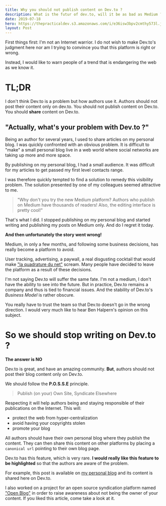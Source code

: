```yaml
---
title: Why you should not publish content on Dev.to ?
description: What is the futur of dev.to, will it be as bad as Medium ? Will it steal your content under a paywall ? Should you only publish your content on a third party site.
date: 2019-07-18
hero: https://thepracticaldev.s3.amazonaws.com/i/e36isw3bpv2cmthy573l.jpg
layout: Post
---
```


First things first: I'm not an Internet warrior. I do not wish to make Dev.to's judgment here nor am I trying to convince you that this platform is right or wrong.

Instead, I would like to warn people of a trend that is endangering the web as we know it.

# TL;DR

I don't think Dev.to is a problem but how authors use it. Authors should not post their content only on dev.to. You should not publish content on Dev.to. You should **share** content on Dev.to.

## "Actually, what's your problem with Dev.to ?"


Being an author for several years, I used to share articles on my personal blog. I was quickly confronted with an obvious problem. It is difficult to "make" a small personal blog live in a web world where social networks are taking up more and more space.

By publishing on my personal blog, I had a small audience. It was difficult for my articles to get passed my first level contacts range.

I was therefore quickly tempted to find a solution to remedy this visibility problem. The solution presented by one of my colleagues seemed attractive to me.

> "Why don't you try the new Medium platform? Authors who publish on Medium have thousands of readers! Also, the editing interface is pretty cool!"


That's what I did. I stopped publishing on my personal blog and started writing and publishing my posts on Medium only. And do I regret it today. 

**And then unfortunately the story went wrong!**

Medium, in only a few months, and following some business decisions, has really become a platform to avoid.

User tracking, advertising, a paywall, a real disgusting cocktail that would make ["la quadrature du net"](https://www.laquadrature.net/en/) scream. Many people have decided to leave the platform as a result of these decisions. 

I'm not saying Dev.to will suffer the same fate. I'm not a medium, I don't have the ability to see into the future. But in practice, Dev.to remains a company and thus is tied to financial issues. And the stability of Dev.to's _Business Model_ is rather obscure.

You really have to trust the team so that Dev.to doesn't go in the wrong direction. I would very much like to hear Ben Halpern's opinion on this subject.


# So we should stop writing on Dev.to ?

**The answer is NO**

Dev.to is great, and have an amazing community. **But**, authors should not post their blog content only on Dev.to.

We should follow the **P.O.S.S.E** principle.


> Publish (on your) Own Site, Syndicate Elsewhere


Respecting it will help authors being and staying responsible of their publications on the Internet. This will:

- protect the web from hyper-centralization
- avoid having your copyrights stolen
- promote your blog


All authors should have their own personal blog where they publish the content. They can then share this content on other platforms by placing a `canonical url` pointing to their own blog page.

Dev.to has this feature, which is very rare. **I would really like this feature to be highlighted** so that the authors are aware of the problem.

For example, this post is available on [my personal blog](https://slashgear.github.io/posts/stop-dev-to/) and its content is shared here on Dev.to. 

I also worked on a project for an open source syndication platform named ["Open Blog"](https://open-blog.dev/) in order to raise awareness about not being the owner of your content. If you liked this article, come take a look at it.
